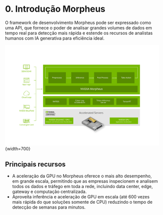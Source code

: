 # 0. Introdução Morpheus

O framework de desenvolvimento Morpheus pode ser expressado como uma API, que fornece o poder de analisar grandes volumes de dados em tempo real para detecção mais rápida e estende os recursos de analistas humanos com IA generativa para eficiência ideal.

![nvidia-morpheus](/assets/nvidia-morpheus.svg){width=700}

## Principais recursos

- A aceleração da GPU no Morpheus oferece o mais alto desempenho, em grande escala, permitindo que as empresas inspecionem e analisem todos os dados e tráfego em toda a rede, incluindo data center, edge, gateway e computação centralizada.
- Aproveita inferência e aceleração de GPU em escala (até 600 vezes mais rápida do que soluções somente de CPU) reduzindo o tempo de detecção de semanas para minutos.

